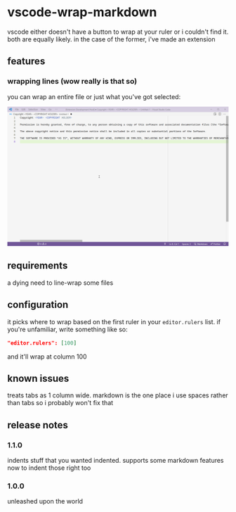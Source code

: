 # vscode-wrap-markdown

vscode either doesn't have a button to wrap at your ruler or i couldn't find it. both are equally
likely. in the case of the former, i've made an extension

## features

### wrapping lines (wow really is that so)

you can wrap an entire file or just what you've got selected:

![Wrapping selected lines, or entire files](docs/demo.gif)

## requirements

a dying need to line-wrap some files

## configuration

it picks where to wrap based on the first ruler in your `editor.rulers` list. if you're unfamiliar,
write something like so:

```json
"editor.rulers": [100]
```

and it'll wrap at column 100

## known issues

treats tabs as 1 column wide. markdown is the one place i use spaces rather than tabs so i probably
won't fix that

## release notes

### 1.1.0

indents stuff that you wanted indented. supports some markdown features now to indent those right
too

### 1.0.0

unleashed upon the world
